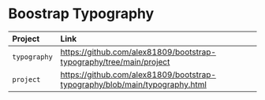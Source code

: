 # Boostrap Typography

| Project | Link | 
| :------ | :---------- | 
| `typography` | https://github.com/alex81809/bootstrap-typography/tree/main/project | 
| `project` | https://github.com/alex81809/bootstrap-typography/blob/main/typography.html |  
